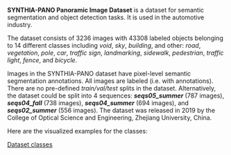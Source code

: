 **SYNTHIA-PANO Panoramic Image Dataset** is a dataset for semantic segmentation and object detection tasks. It is used in the automotive industry. 

The dataset consists of 3236 images with 43308 labeled objects belonging to 14 different classes including *void*, *sky*, *building*, and other: *road*, *vegetation*, *pole*, *car*, *traffic sign*, *landmarking*, *sidewalk*, *pedestrian*, *traffic light*, *fence*, and *bicycle*.

Images in the SYNTHIA-PANO dataset have pixel-level semantic segmentation annotations. All images are labeled (i.e. with annotations). There are no pre-defined <i>train/val/test</i> splits in the dataset. Alternatively, the dataset could be split into 4 sequences: ***seqs05_summer*** (787 images), ***seqs04_fall*** (738 images), ***seqs04_summer*** (694 images), and ***seqs02_summer*** (556 images). The dataset was released in 2019 by the College of Optical Science and Engineering, Zhejiang University, China.

Here are the visualized examples for the classes:

[Dataset classes](https://github.com/dataset-ninja/synthia-pano/raw/main/visualizations/classes_preview.webm)
